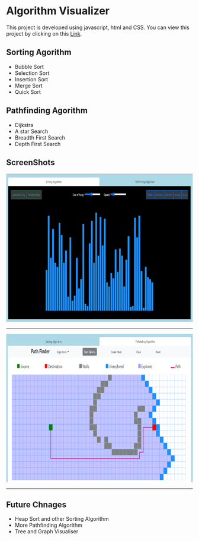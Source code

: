 # Algorithm Visualizer

This project is developed using javascript, html and CSS.
You can view this project by clicking on this [Link](https://sanidhya2101.github.io/Algorithm_Visualizer/).

## Sorting Agorithm
<ul>
  <li>Bubble Sort</li>
  <li>Selection Sort</li>
  <li>Insertion Sort</li>
  <li>Merge Sort</li>
  <li>Quick Sort</li>
</ul>


## Pathfinding Agorithm
<ul>
  <li>Dijkstra</li>
  <li>A star Search</li>
  <li>Breadth First Search</li>
  <li>Depth First Search</li>
</ul>

## ScreenShots

<div>
  <img src="./Image/Screenshot 2021-07-22 234442.png" alt="Sorting" height="400dp">
</div>

---

<div>
  <img src="./Image/Screenshot 2021-07-22 234622.png" alt="Sorting" height="400dp">
</div>

---

## Future Chnages
<ul>
  <li>Heap Sort and other Sorting Algorithm</li>
  <li>More Pathfinding Algorithm</li>
  <li>Tree and Graph Visualiser</li>

</ul>



